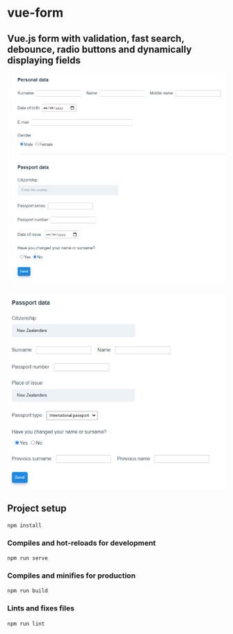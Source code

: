 # vue-form

## Vue.js form with validation, fast search, debounce, radio buttons and dynamically displaying fields


![Untitled](src/assets/images/form.png)

##

![Untitled](src/assets/images/form2.png)

## Project setup
```
npm install
```

### Compiles and hot-reloads for development
```
npm run serve
```

### Compiles and minifies for production
```
npm run build
```

### Lints and fixes files
```
npm run lint
```
